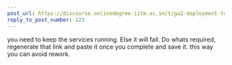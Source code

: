 ```yaml
---
post_url: https://discourse.onlinedegree.iitm.ac.in/t/ga2-deployment-tools-discussion-thread-tds-jan-2025/161120/124
reply_to_post_number: 123
---
```

you need to keep the services running. Else it will fail. Do whats required, regenerate that link and paste it once you complete and save it. this way you can avoid rework.